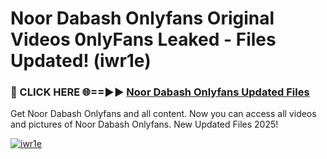 # Noor Dabash Onlyfans Original Videos 0nlyFans Leaked - Files Updated! (iwr1e)

<h3>🔴 CLICK HERE 🌐==►► <a href="https://tinyurl.com/ehrbuxhb" rel="nofollow">Noor Dabash Onlyfans Updated Files</a></h3>

Get Noor Dabash Onlyfans and all content. Now you can access all videos and pictures of Noor Dabash Onlyfans. New Updated Files 2025!

[![iwr1e](https://i.imgur.com/lVYEuWS.gif)](https://tinyurl.com/ehrbuxhb)
